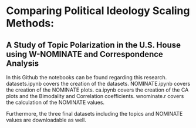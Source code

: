 # Comparing Political Ideology Scaling Methods:
## A Study of Topic Polarization in the U.S. House using W-NOMINATE and Correspondence Analysis

In this Github the notebooks can be found regarding this research. 
datasets.ipynb covers the creation of the datasets.
NOMINATE.ipynb covers the creation of the NOMINATE plots.
ca.ipynb covers the creation of the CA plots and the Bimodality and Correlation coefficients.
wnominate.r covers the calculation of the NOMINATE values.

Furthermore, the three final datasets including the topics and NOMINATE values are downloadable as well.
